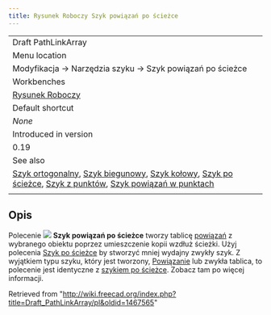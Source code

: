 ```yaml
---
title: Rysunek Roboczy Szyk powiązań po ścieżce
---
```

|  |
| --- |
| Draft PathLinkArray |
| Menu location |
| Modyfikacja → Narzędzia szyku → Szyk powiązań po ścieżce |
| Workbenches |
| [Rysunek Roboczy](/Draft_Workbench/pl "Draft Workbench/pl") |
| Default shortcut |
| *None* |
| Introduced in version |
| 0.19 |
| See also |
| [Szyk ortogonalny](/Draft_OrthoArray/pl "Draft OrthoArray/pl"), [Szyk biegunowy](/Draft_PolarArray/pl "Draft PolarArray/pl"), [Szyk kołowy](/Draft_CircularArray/pl "Draft CircularArray/pl"), [Szyk po ścieżce](/Draft_PathArray/pl "Draft PathArray/pl"), [Szyk z punktów](/Draft_PointArray/pl "Draft PointArray/pl"), [Szyk powiązań w punktach](/Draft_PointLinkArray/pl "Draft PointLinkArray/pl") |
|  |

## Opis

Polecenie ![](/images/Draft_PathLinkArray.svg) **Szyk powiązań po ścieżce** tworzy tablicę [powiązań](/App_Link/pl "App Link/pl") z wybranego obiektu poprzez umieszczenie kopii wzdłuż ścieżki. Użyj polecenia [Szyk po ścieżce](/Draft_PathArray/pl "Draft PathArray/pl") by stworzyć mniej wydajny zwykły szyk. Z wyjątkiem typu szyku, który jest tworzony, [Powiązanie](/App_Link/pl "App Link/pl") lub zwykła tablica, to polecenie jest identyczne z [szykiem po ścieżce](/Draft_PathArray/pl "Draft PathArray/pl"). Zobacz tam po więcej informacji.

Retrieved from "<http://wiki.freecad.org/index.php?title=Draft_PathLinkArray/pl&oldid=1467565>"